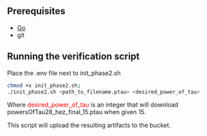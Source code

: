 ## Prerequisites

- [Go](https://golang.org/doc/install)
- git

## Running the verification script

Place the .env file next to init_phase2.sh

```bash
chmod +x init_phase2.sh;
./init_phase2.sh <path_to_filename.ptau> <desired_power_of_tau>
```

Where <span style="color:red">desired_power_of_tau</span> is an integer that will download powersOfTau28_hez_final_15.ptau when given 15.

This script will upload the resulting artifacts to the bucket.
